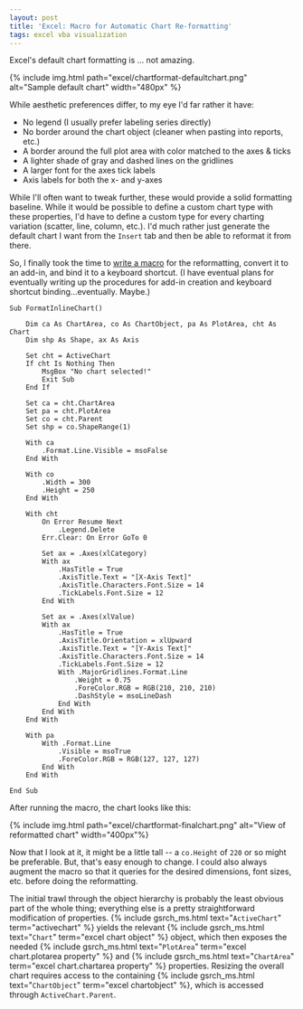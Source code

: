 ```yaml
---
layout: post
title: 'Excel: Macro for Automatic Chart Re-formatting'
tags: excel vba visualization
---
```


Excel's default chart formatting is ... not amazing.

{% include img.html path="excel/chartformat-defaultchart.png"
alt="Sample default chart" width="480px" %}

While aesthetic preferences differ, to my eye I'd far rather it have:

 * No legend (I usually prefer labeling series directly)
 * No border around the chart object (cleaner when pasting into reports, etc.)
 * A border around the full plot area with color matched to the axes & ticks
 * A lighter shade of gray and dashed lines on the gridlines
 * A larger font for the axes tick labels
 * Axis labels for both the x- and y-axes

While I'll often want to tweak further, these would
provide a solid formatting baseline. While it would be
possible to define a custom chart type with these properties, I'd have to
define a custom type for every charting variation (scatter, line, column, etc.).
I'd much rather just generate the default chart I want from the `Insert` tab
and then be able to reformat it from there.

So, I finally took the time to [write a macro](https://github.com/bskinn/vba-general/blob/47c615fa70b1f7f8ef9b1ec45b253a9e41a2964c/excel/ChartFmt.bas) for the reformatting, convert it to an add-in, and bind it to a keyboard shortcut.
(I have eventual plans for eventually writing up the procedures for add-in creation and
keyboard shortcut binding...eventually. Maybe.)

```
Sub FormatInlineChart()
    
    Dim ca As ChartArea, co As ChartObject, pa As PlotArea, cht As Chart
    Dim shp As Shape, ax As Axis
    
    Set cht = ActiveChart
    If cht Is Nothing Then
        MsgBox "No chart selected!"
        Exit Sub
    End If
    
    Set ca = cht.ChartArea
    Set pa = cht.PlotArea
    Set co = cht.Parent
    Set shp = co.ShapeRange(1)
    
    With ca
        .Format.Line.Visible = msoFalse
    End With
    
    With co
        .Width = 300
        .Height = 250
    End With
    
    With cht
        On Error Resume Next
            .Legend.Delete
        Err.Clear: On Error GoTo 0
        
        Set ax = .Axes(xlCategory)
        With ax
            .HasTitle = True
            .AxisTitle.Text = "[X-Axis Text]"
            .AxisTitle.Characters.Font.Size = 14
            .TickLabels.Font.Size = 12
        End With
        
        Set ax = .Axes(xlValue)
        With ax
            .HasTitle = True
            .AxisTitle.Orientation = xlUpward
            .AxisTitle.Text = "[Y-Axis Text]"
            .AxisTitle.Characters.Font.Size = 14
            .TickLabels.Font.Size = 12
            With .MajorGridlines.Format.Line
                .Weight = 0.75
                .ForeColor.RGB = RGB(210, 210, 210)
                .DashStyle = msoLineDash
            End With
        End With
    End With
    
    With pa
        With .Format.Line
            .Visible = msoTrue
            .ForeColor.RGB = RGB(127, 127, 127)
        End With
    End With

End Sub
```

After running the macro, the chart looks like this:

{% include img.html path="excel/chartformat-finalchart.png" alt="View of reformatted chart" width="400px"%}

Now that I look at it, it might be a little tall -- a `co.Height` of `220` or
so might be preferable. But, that's easy enough to change. I could also always
augment the macro so that it queries for the desired dimensions, font sizes, etc.
before doing the reformatting.

The initial trawl through the object hierarchy is probably the least obvious part
of the whole thing; everything else is a pretty straightforward modification
of properties.
{% include gsrch_ms.html text="`ActiveChart`" term="activechart" %}
yields the relevant
{% include gsrch_ms.html text="`Chart`" term="excel chart object" %} object,
which then exposes the needed
{% include gsrch_ms.html text="`PlotArea`" term="excel chart.plotarea property" %}
and
{% include gsrch_ms.html text="`ChartArea`" term="excel chart.chartarea property" %}
properties. Resizing the overall chart requires access to the containing
{% include gsrch_ms.html text="`ChartObject`" term="excel chartobject" %},
which is accessed through `ActiveChart.Parent`.




